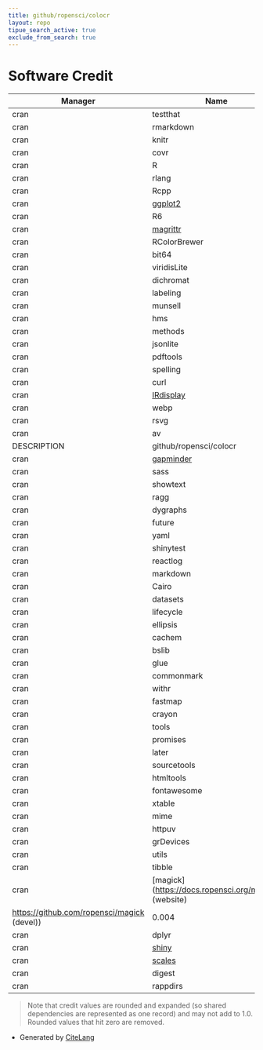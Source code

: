 ```yaml
---
title: github/ropensci/colocr
layout: repo
tipue_search_active: true
exclude_from_search: true
---
```

# Software Credit

|Manager|Name|Credit|
|-------|----|------|
|cran|testthat|0.071|
|cran|rmarkdown|0.063|
|cran|knitr|0.063|
|cran|covr|0.062|
|cran|R|0.06|
|cran|rlang|0.047|
|cran|Rcpp|0.037|
|cran|[ggplot2](https://ggplot2.tidyverse.org)|0.03|
|cran|R6|0.027|
|cran|[magrittr](https://magrittr.tidyverse.org)|0.023|
|cran|RColorBrewer|0.021|
|cran|bit64|0.021|
|cran|viridisLite|0.021|
|cran|dichromat|0.021|
|cran|labeling|0.021|
|cran|munsell|0.021|
|cran|hms|0.021|
|cran|methods|0.02|
|cran|jsonlite|0.02|
|cran|pdftools|0.016|
|cran|spelling|0.016|
|cran|curl|0.016|
|cran|[IRdisplay](https://github.com/IRkernel/IRdisplay)|0.014|
|cran|webp|0.014|
|cran|rsvg|0.014|
|cran|av|0.014|
|DESCRIPTION|github/ropensci/colocr|0.01|
|cran|[gapminder](https://github.com/jennybc/gapminder)|0.007|
|cran|sass|0.006|
|cran|showtext|0.006|
|cran|ragg|0.006|
|cran|dygraphs|0.006|
|cran|future|0.006|
|cran|yaml|0.006|
|cran|shinytest|0.006|
|cran|reactlog|0.006|
|cran|markdown|0.006|
|cran|Cairo|0.006|
|cran|datasets|0.006|
|cran|lifecycle|0.006|
|cran|ellipsis|0.006|
|cran|cachem|0.006|
|cran|bslib|0.006|
|cran|glue|0.006|
|cran|commonmark|0.006|
|cran|withr|0.006|
|cran|fastmap|0.006|
|cran|crayon|0.006|
|cran|tools|0.006|
|cran|promises|0.006|
|cran|later|0.006|
|cran|sourcetools|0.006|
|cran|htmltools|0.006|
|cran|fontawesome|0.006|
|cran|xtable|0.006|
|cran|mime|0.006|
|cran|httpuv|0.006|
|cran|grDevices|0.006|
|cran|utils|0.006|
|cran|tibble|0.004|
|cran|[magick](https://docs.ropensci.org/magick/ (website)
https://github.com/ropensci/magick (devel))|0.004|
|cran|dplyr|0.003|
|cran|[shiny](https://shiny.rstudio.com/)|0.002|
|cran|[scales](https://scales.r-lib.org)|0.002|
|cran|digest|0.001|
|cran|rappdirs|0.001|


> Note that credit values are rounded and expanded (so shared dependencies are represented as one record) and may not add to 1.0. Rounded values that hit zero are removed.


- Generated by [CiteLang](https://github.com/vsoch/citelang)
